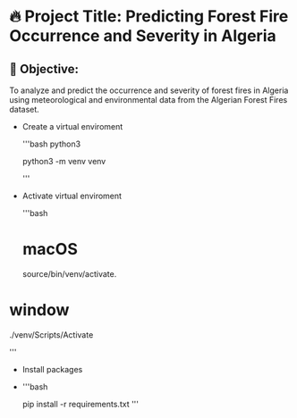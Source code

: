 # 🔥 Project Title: Predicting Forest Fire Occurrence and Severity in Algeria

## 🎯 Objective:
To analyze and predict the occurrence and severity of forest fires in Algeria using meteorological and environmental data from the Algerian Forest Fires dataset.

- Create a virtual enviroment
  
   '''bash
    python3
  
   python3 -m venv venv
  
  '''
- Activate virtual enviroment
  
   '''bash
  # macOS
  
  source/bin/venv/activate.
  
# window

./venv/Scripts/Activate

'''
- Install packages
- 
   '''bash
  
  pip install -r requirements.txt
  '''  

